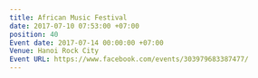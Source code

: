 ```yaml
---
title: African Music Festival
date: 2017-07-10 07:53:00 +07:00
position: 40
Event date: 2017-07-14 00:00:00 +07:00
Venue: Hanoi Rock City
Event URL: https://www.facebook.com/events/303979683387477/
---
```


